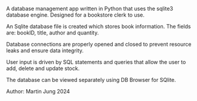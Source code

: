 A database management app written in Python that uses the sqlite3 database engine. Designed for a bookstore clerk to use.

An Sqlite database file is created which stores book information. The fields are: bookID, title, author and quantity.

Database connections are properly opened and closed to prevent resource leaks and ensure data integrity.

User input is driven by SQL statements and queries that allow the user to add, delete and update stock.

The database can be viewed separately using DB Browser for SQlite.

 Author: Martin Jung 2024
